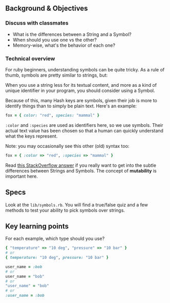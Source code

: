 ## Background & Objectives

### Discuss with classmates

- What is the differences between a String and a Symbol?
- When should you use one vs the other?
- Memory-wise, what's the behavior of each one?

### Technical overview

For ruby beginners, understanding symbols can be quite tricky.
As a rule of thumb, symbols are pretty similar to strings, but:

When you use a string less for its textual content, and more as a kind of unique identifier in your program, you should consider using a Symbol.

Because of this, many Hash keys are symbols, given their job is more to identify things than to simply be plain text. Here's an example:

```ruby
fox = { color: "red", species: "mammal" }
```

`:color` and `:species` are used as identifiers here, so we use symbols. Their actual text value has been chosen so that a human can quickly understand what the keys represent.

Note: you may occasionally see this other (old) syntax too:

```ruby
fox = { :color => "red", :species => "mammal" }
```

Read [this StackOverflow answer](http://stackoverflow.com/a/8189435/197944/) if you really want to get into the subtle differences between Strings and Symbols. The concept of **mutability** is important here.

## Specs

Look at the `lib/symbols.rb`. You will find a true/false quiz
and a few methods to test your ability to pick symbols over strings.

## Key learning points

For each example, which type should you use?

```ruby
{ "temperature" => "10 deg", "pressure" => "10 bar" }
# or
{ temperature: "10 deg", pressure: "10 bar" }
```

```ruby
user_name = :bob
# or
user_name = "bob"
# or
"user_name" = "bob"
# or
:user_name = :bob
```
